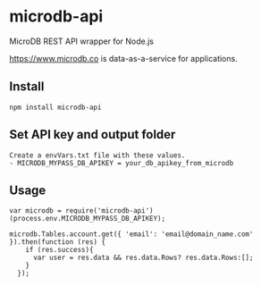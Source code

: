 # microdb-api

MicroDB REST API wrapper for Node.js

https://www.microdb.co is data-as-a-service for applications.

## Install
    npm install microdb-api

## Set API key and output folder
    Create a envVars.txt file with these values. 
    - MICRODB_MYPASS_DB_APIKEY = your_db_apikey_from_microdb
    

## Usage
    var microdb = require('microdb-api')(process.env.MICRODB_MYPASS_DB_APIKEY);
  
    microdb.Tables.account.get({ 'email': 'email@domain_name.com' }).then(function (res) {
        if (res.success){
          var user = res.data && res.data.Rows? res.data.Rows:[];
        }
      });
